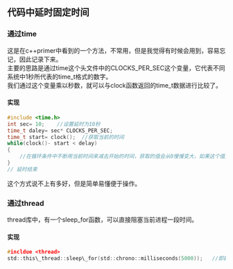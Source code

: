 ## 代码中延时固定时间
### 通过time
这是在c++primer中看到的一个方法，不常用，但是我觉得有时候会用到，容易忘记，因此记录下来。   
主要的思路是通过time这个头文件中的CLOCKS\_PER\_SEC这个变量，它代表不同系统中1秒所代表的time\_t格式的数字。   
我们通过这个变量乘以秒数，就可以与clock函数返回的time\_t数据进行比较了。   
#### 实现
```c   
#include <time.h>   
int sec= 10;	//设置延时为10秒   
time_t daley= sec* CLOCKS_PER_SEC;   
time_t start= clock();	//获取当前的时间   
while(clock()- start < delay)   
{   
	//在循环条件中不断用当前时间来减去开始的时间，获取的值会从0慢慢变大，如果这个值大于delay了，那么说明时间就到了  
}  
// 延时结束     
```   
这个方式说不上有多好，但是简单易懂便于操作。   
### 通过thread
thread库中，有一个sleep_for函数，可以直接阻塞当前进程一段时间。   
#### 实现
```c
#incldue <thread>  
std::this\_thread::sleep\_for(std::chrono::milliseconds(5000));   //即延时5秒   
```   